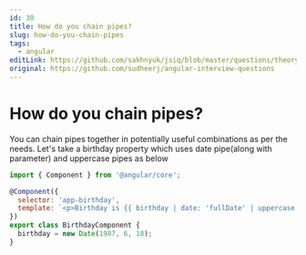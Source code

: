 ```yaml
---
id: 30
title: How do you chain pipes?
slug: how-do-you-chain-pipes
tags:
  - angular
editLink: https://github.com/sakhnyuk/jsiq/blob/master/questions/theory/angular/30.md
original: https://github.com/sudheerj/angular-interview-questions
---
```


# How do you chain pipes?

You can chain pipes together in potentially useful combinations as per the needs. Let's take a birthday property which uses date pipe(along with parameter) and uppercase pipes as below

```javascript
import { Component } from '@angular/core';

@Component({
  selector: 'app-birthday',
  template: `<p>Birthday is {{ birthday | date: 'fullDate' | uppercase }}</p>`, // THURSDAY, JUNE 18, 1987
})
export class BirthdayComponent {
  birthday = new Date(1987, 6, 18);
}
```